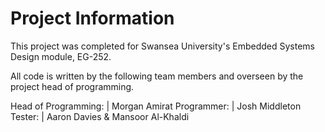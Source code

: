 # Project Information

This project was completed for Swansea University's Embedded Systems Design module, EG-252.

All code is written by the following team members and overseen by the project head of programming.

Head of Programming:  |  Morgan Amirat
Programmer:           |  Josh Middleton
Tester:               |  Aaron Davies & Mansoor Al-Khaldi
